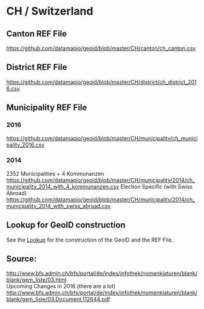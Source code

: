 # CH / Switzerland

## Canton REF File
https://github.com/datamapio/geoid/blob/master/CH/canton/ch_canton.csv

## District REF File
https://github.com/datamapio/geoid/blob/master/CH/district/ch_district_2016.csv

## Municipality REF File
### 2016
https://github.com/datamapio/geoid/blob/master/CH/municipality/ch_municipality_2016.csv
### 2014 
2352 Municipalities + 4 Kommunanzen    
https://github.com/datamapio/geoid/blob/master/CH/municipality/2014/ch_municipality_2014_with_4_kommunanzen.csv
Election Specific (with Swiss Abroad)    
https://github.com/datamapio/geoid/blob/master/CH/municipality/2014/ch_municipality_2014_with_swiss_abroad.csv

      
## Lookup for GeoID construction   
See the [Lookup](https://github.com/datamapio/geoid/blob/master/lookup.md#ch) for the construction of the GeoID and the REF File.


## Source:
http://www.bfs.admin.ch/bfs/portal/de/index/infothek/nomenklaturen/blank/blank/gem_liste/03.html    
Upcoming Changes in 2016 (there are a lot)   
http://www.bfs.admin.ch/bfs/portal/de/index/infothek/nomenklaturen/blank/blank/gem_liste/03.Document.112644.pdf
